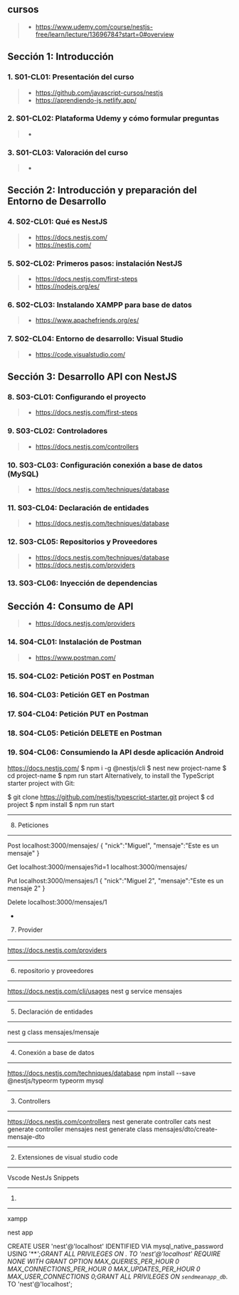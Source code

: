 ## cursos
>- https://www.udemy.com/course/nestjs-free/learn/lecture/13696784?start=0#overview

## Sección 1: Introducción

### 1. S01-CL01: Presentación del curso
>- https://github.com/javascript-cursos/nestjs
>- https://aprendiendo-js.netlify.app/

### 2. S01-CL02: Plataforma Udemy y cómo formular preguntas
>-

### 3. S01-CL03: Valoración del curso
>- 

## Sección 2: Introducción y preparación del Entorno de Desarrollo

### 4. S02-CL01: Qué es NestJS
>- https://docs.nestjs.com/
>- https://nestjs.com/

### 5. S02-CL02: Primeros pasos: instalación NestJS
>- https://docs.nestjs.com/first-steps
>- https://nodejs.org/es/

### 6. S02-CL03: Instalando XAMPP para base de datos
>- https://www.apachefriends.org/es/


### 7. S02-CL04: Entorno de desarrollo: Visual Studio
>- https://code.visualstudio.com/


## Sección 3: Desarrollo API con NestJS

### 8. S03-CL01: Configurando el proyecto
>- https://docs.nestjs.com/first-steps


### 9. S03-CL02: Controladores
>- https://docs.nestjs.com/controllers


### 10. S03-CL03: Configuración conexión a base de datos (MySQL)
>- https://docs.nestjs.com/techniques/database


### 11. S03-CL04: Declaración de entidades
>- https://docs.nestjs.com/techniques/database

### 12. S03-CL05: Repositorios y Proveedores
>- https://docs.nestjs.com/techniques/database
>- https://docs.nestjs.com/providers

### 13. S03-CL06: Inyección de dependencias

## Sección 4: Consumo de API
>- https://docs.nestjs.com/providers


### 14. S04-CL01: Instalación de Postman
>- https://www.postman.com/


### 15. S04-CL02: Petición POST en Postman

### 16. S04-CL03: Petición GET en Postman

### 17. S04-CL04: Petición PUT en Postman

### 18. S04-CL05: Petición DELETE en Postman

### 19. S04-CL06: Consumiendo la API desde aplicación Android





https://docs.nestjs.com/
$ npm i -g @nestjs/cli
$ nest new project-name
$ cd project-name
$ npm run start
Alternatively, to install the TypeScript starter project with Git:


$ git clone https://github.com/nestjs/typescript-starter.git project
$ cd project
$ npm install
$ npm run start

--------------------
8. Peticiones
---------------------
Post
localhost:3000/mensajes/
{
	"nick":"Miguel",
    "mensaje":"Este es un mensaje"
}

Get
localhost:3000/mensajes?id=1
localhost:3000/mensajes/

Put
localhost:3000/mensajes/1
{
	"nick":"Miguel 2",
    "mensaje":"Este es un mensaje 2"
}

Delete
localhost:3000/mensajes/1

-
7. Provider
--------------------
https://docs.nestjs.com/providers


-------------
6. repositorio y proveedores
---------------------------
https://docs.nestjs.com/cli/usages
nest g service mensajes

--------------------
5. Declaración de entidades
-----------------------------
nest g class mensajes/mensaje


--------------------
4. Conexión a base de datos
-----------------------------
https://docs.nestjs.com/techniques/database
npm install --save @nestjs/typeorm typeorm mysql


-------------------
3. Controllers
-------------------
https://docs.nestjs.com/controllers
nest generate controller cats
nest generate controller mensajes
nest generate class mensajes/dto/create-mensaje-dto

-----------
2. Extensiones de visual studio code
------------
Vscode NestJs Snippets


------------------
1.
---------------

xampp

nest
app


CREATE USER 'nest'@'localhost' IDENTIFIED VIA mysql_native_password USING '***';GRANT ALL PRIVILEGES ON *.* TO 'nest'@'localhost' REQUIRE NONE WITH GRANT OPTION MAX_QUERIES_PER_HOUR 0 MAX_CONNECTIONS_PER_HOUR 0 MAX_UPDATES_PER_HOUR 0 MAX_USER_CONNECTIONS 0;GRANT ALL PRIVILEGES ON `sendmeanapp_db`.* TO 'nest'@'localhost';